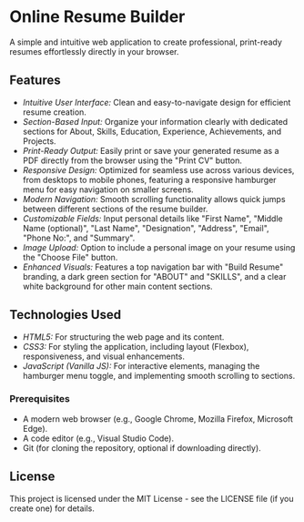 # Online Resume Builder

A simple and intuitive web application to create professional, print-ready resumes effortlessly directly in your browser.


## Features

* *Intuitive User Interface:* Clean and easy-to-navigate design for efficient resume creation.
* *Section-Based Input:* Organize your information clearly with dedicated sections for About, Skills, Education, Experience, Achievements, and Projects.
* *Print-Ready Output:* Easily print or save your generated resume as a PDF directly from the browser using the "Print CV" button.
* *Responsive Design:* Optimized for seamless use across various devices, from desktops to mobile phones, featuring a responsive hamburger menu for easy navigation on smaller screens.
* *Modern Navigation:* Smooth scrolling functionality allows quick jumps between different sections of the resume builder.
* *Customizable Fields:* Input personal details like "First Name", "Middle Name (optional)", "Last Name", "Designation", "Address", "Email", "Phone No:", and "Summary".
* *Image Upload:* Option to include a personal image on your resume using the "Choose File" button.
* *Enhanced Visuals:* Features a top navigation bar with "Build Resume" branding, a dark green section for "ABOUT" and "SKILLS", and a clear white background for other main content sections.


## Technologies Used

* *HTML5:* For structuring the web page and its content.
* *CSS3:* For styling the application, including layout (Flexbox), responsiveness, and visual enhancements.
* *JavaScript (Vanilla JS):* For interactive elements, managing the hamburger menu toggle, and implementing smooth scrolling to sections.


### Prerequisites

* A modern web browser (e.g., Google Chrome, Mozilla Firefox, Microsoft Edge).
* A code editor (e.g., Visual Studio Code).
* Git (for cloning the repository, optional if downloading directly).


## License

This project is licensed under the MIT License - see the LICENSE file (if you create one) for details.
